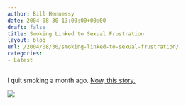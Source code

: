 ```yaml
---
author: Bill Hennessy
date: 2004-08-30 13:00:00+00:00
draft: false
title: Smoking Linked to Sexual Frustration
layout: blog
url: /2004/08/30/smoking-linked-to-sexual-frustration/
categories:
- Latest
---
```


I quit smoking a month ago. [Now, this story.](https://news.bbc.co.uk/2/hi/asia-pacific/3611666.stm)




![](https://blog.billhennessy.com/aggbug.aspx?PostID=608)

